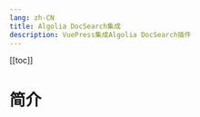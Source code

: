 ```yaml
---
lang: zh-CN
title: Algolia DocSearch集成
description: VuePress集成Algolia DocSearch插件 
---
```

[[toc]]
# 简介
